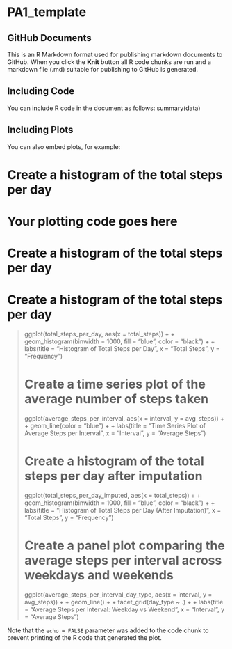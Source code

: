 PA1_template
================

## GitHub Documents

This is an R Markdown format used for publishing markdown documents to
GitHub. When you click the **Knit** button all R code chunks are run and
a markdown file (.md) suitable for publishing to GitHub is generated.

## Including Code

You can include R code in the document as follows: summary(data)

## Including Plots

You can also embed plots, for example:

# Create a histogram of the total steps per day

# Your plotting code goes here

# Create a histogram of the total steps per day

# Create a histogram of the total steps per day

> ggplot(total_steps_per_day, aes(x = total_steps)) + +
> geom_histogram(binwidth = 1000, fill = “blue”, color = “black”) + +
> labs(title = “Histogram of Total Steps per Day”, x = “Total Steps”, y
> = “Frequency”)
>
> # Create a time series plot of the average number of steps taken
>
> ggplot(average_steps_per_interval, aes(x = interval, y =
> avg_steps)) + + geom_line(color = “blue”) + + labs(title = “Time
> Series Plot of Average Steps per Interval”, x = “Interval”, y =
> “Average Steps”)
>
> # Create a histogram of the total steps per day after imputation
>
> ggplot(total_steps_per_day_imputed, aes(x = total_steps)) + +
> geom_histogram(binwidth = 1000, fill = “blue”, color = “black”) + +
> labs(title = “Histogram of Total Steps per Day (After Imputation)”, x
> = “Total Steps”, y = “Frequency”)
>
> # Create a panel plot comparing the average steps per interval across weekdays and weekends
>
> ggplot(average_steps_per_interval_day_type, aes(x = interval, y =
> avg_steps)) + + geom_line() + + facet_grid(day_type \~ .) + +
> labs(title = “Average Steps per Interval: Weekday vs Weekend”, x =
> “Interval”, y = “Average Steps”)

Note that the `echo = FALSE` parameter was added to the code chunk to
prevent printing of the R code that generated the plot.
